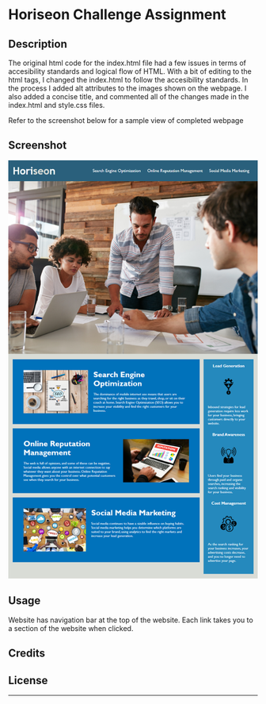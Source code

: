 # Horiseon Challenge Assignment

## Description
The original html code for the index.html file had a few issues in terms of accesibility standards and logical flow of HTML. With a bit of editing to the html tags, I changed the index.html to follow the accesibility standards. In the process I added alt attributes to the images shown on the webpage. I also added a concise title, and commented all of the changes made in the index.html and style.css files. 

Refer to the screenshot below for a sample view of completed webpage
## Screenshot
![plot](./Assets/01-html-css-git-homework-demo.png)

## Usage
Website has navigation bar at the top of the website. Each link takes you to a section of the website when clicked. 


## Credits


## License


---
